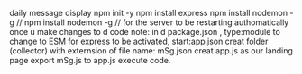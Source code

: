 daily message display
npm init -y
npm install express
npm install nodemon -g // npm install nodemon -g // for the server to be restarting authomatically once u make changes to d code
note: in d package.json , type:module to change to ESM for express to be activated, start:app.json
creat folder (collector) with externsion of file name: mSg.json
creat app.js as our landing page
export mSg.js to app.js
execute code. 